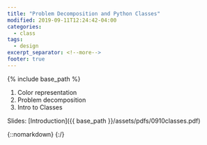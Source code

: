 ```yaml
---
title: "Problem Decomposition and Python Classes"
modified: 2019-09-11T12:24:42-04:00
categories:
  - class
tags:
  - design
excerpt_separator: <!--more-->
footer: true
---
```


{% include base_path %}

1. Color representation
2. Problem decomposition
3. Intro to Classes

<!--more-->

Slides: [Introduction]({{ base_path }}/assets/pdfs/0910classes.pdf)

{::nomarkdown}
<object data="{{ base_path }}/assets/pdfs/0910classes-ann.pdf" width="500" height="500" type='application/pdf'/>
</object>
{:/}

